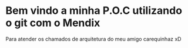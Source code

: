 
# Bem vindo a minha P.O.C utilizando o git com o Mendix


Para atender os chamados de arquitetura do meu amigo carequinhaz xD
